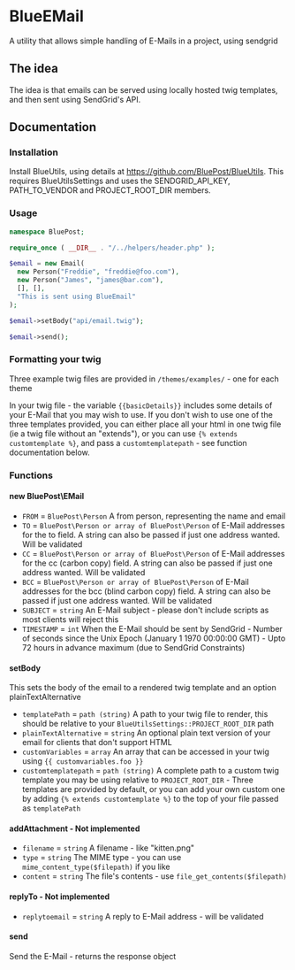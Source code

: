 # BlueEMail
A utility that allows simple handling of E-Mails in a project, using sendgrid

## The idea
The idea is that emails can be served using locally hosted twig templates, and then sent using SendGrid's API.

## Documentation
### Installation
Install BlueUtils, using details at https://github.com/BluePost/BlueUtils. This requires BlueUtilsSettings and uses the SENDGRID_API_KEY, PATH_TO_VENDOR and PROJECT_ROOT_DIR members.

### Usage
```php
namespace BluePost;

require_once ( __DIR__ . "/../helpers/header.php" );

$email = new Email(
  new Person("Freddie", "freddie@foo.com"),
  new Person("James", "james@bar.com"),
  [], [],
  "This is sent using BlueEmail"
);

$email->setBody("api/email.twig");

$email->send();

```
### Formatting your twig
Three example twig files are provided in `/themes/examples/` - one for each theme

In your twig file - the variable `{{basicDetails}}` includes some details of your E-Mail that you may wish to use.
If you don't wish to use one of the three templates provided, you can either place all your html in one twig file (ie a twig file without an "extends"), or you can use `{% extends customtemplate %}`, and pass a `customtemplatepath` - see function documentation below.

### Functions
#### new BluePost\EMail
* `FROM` = `BluePost\Person` A from person, representing the name and email
* `TO` = `BluePost\Person or array of BluePost\Person` of E-Mail addresses for the to field. A string can also be passed if just one address wanted. Will be validated
* `CC` = `BluePost\Person or array of BluePost\Person` of E-Mail addresses for the cc (carbon copy) field. A string can also be passed if just one address wanted. Will be validated
* `BCC` = `BluePost\Person or array of BluePost\Person` of E-Mail addresses for the bcc (blind carbon copy) field. A string can also be passed if just one address wanted. Will be validated
* `SUBJECT` = `string` An E-Mail subject - please don't include scripts as most clients will reject this
* `TIMESTAMP` = `int` When the E-Mail should be sent by SendGrid - Number of seconds since the Unix Epoch (January 1 1970 00:00:00 GMT) - Upto 72 hours in advance maximum (due to SendGrid Constraints)
#### setBody
This sets the body of the email to a rendered twig template and an option plainTextAlternative
* `templatePath` = `path (string)` A path to your twig file to render, this should be relative to your `BlueUtilsSettings::PROJECT_ROOT_DIR` path
* `plainTextAlternative` = `string` An optional plain text version of your email for clients that don't support HTML
* `customVariables` = `array` An array that can be accessed in your twig using `{{ customvariables.foo }}`
* `customtemplatepath` = `path (string)` A complete path to a custom twig template you may be using relative to `PROJECT_ROOT_DIR` - Three templates are provided by default, or you can add your own custom one by adding `{% extends customtemplate %}` to the top of your file passed as `templatePath`

#### addAttachment - Not implemented
* `filename` = `string` A filename - like "kitten.png"
* `type` = `string` The MIME type - you can use `mime_content_type($filepath)` if you like
* `content` = `string` The file's contents - use `file_get_contents($filepath)`

#### replyTo - Not implemented
* `replytoemail` = `string` A reply to E-Mail address - will be validated


#### send
Send the E-Mail - returns the response object
